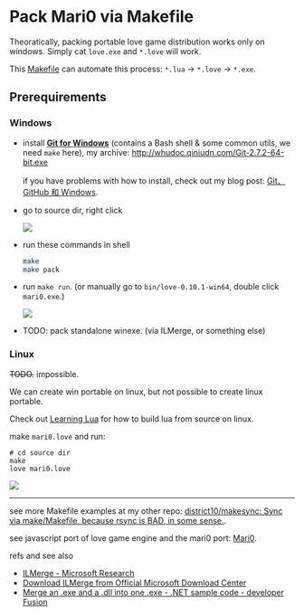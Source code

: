 # Pack Mari0 via Makefile

Theoratically, packing portable love game distribution works only on windows.
Simply cat `love.exe` and `*.love` will work.

This [Makefile](Makefile) can automate this process: `*.lua` -> `*.love` -> `*.exe`.

## Prerequirements

### Windows

-   install **[Git for Windows](https://git-scm.com/download/win)**
    (contains a Bash shell & some common utils, we need `make` here),
    my archive: <http://whudoc.qiniudn.com/Git-2.7.2-64-bit.exe>

    if you have problems with how to install, check out my blog post: [Git、
    GitHub 和 Windows](http://tangzx.qiniudn.com/post-0044-git-github-notes.html#%E4%B8%8B%E8%BD%BD-git-for-windows).

-   go to source dir, right click

    ![](http://whudoc.qiniudn.com/github-guide/img/gitbash-gitgui.png)

-   run these commands in shell

    ```bash
    make
    make pack
    ```

-   run `make run`. (or manually go to `bin/love-0.10.1-win64`, double click `mari0.exe`.)

    ![](http://whudoc.qiniudn.com/2016/github-mari0-pack.png)

-   TODO: pack standalone winexe. (via ILMerge, or something else)

### Linux

~~TODO.~~ impossible.

We can create win portable on linux, but not possible to create linux portable.

Check out [Learning Lua](http://tangzx.qiniudn.com/post-0101-learning-lua.html)
for how to build lua from source on linux.

make `mari0.love` and run:

```
# cd source dir
make
love mari0.love
```

![](http://whudoc.qiniudn.com/2016/github-mari0-linux.png)

---

see more Makefile examples at my other repo: [district10/makesync: Sync via
make/Makefile, because rsync is BAD, in some
sense.](https://github.com/district10/makesync).

see javascript port of love game engine and the mari0 port: [Mari0](http://tannerrogalsky.com/mari0/).

refs and see also

  - [ILMerge - Microsoft Research](http://research.microsoft.com/en-us/people/mbarnett/ilmerge.aspx)
  - [Download ILMerge from Official Microsoft Download Center](https://www.microsoft.com/en-us/download/details.aspx?id=17630)
  - [Merge an .exe and a .dll into one .exe - .NET sample code - developer Fusion](http://www.developerfusion.com/code/4504/merge-an-exe-and-a-dll-into-one-exe/)
